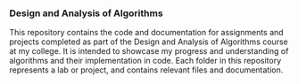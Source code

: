 <h3>Design and Analysis of Algorithms</h3>

This repository contains the code and documentation for assignments and projects completed as part of the Design and Analysis of Algorithms course at my college. It is intended to showcase my progress and understanding of algorithms and their implementation in code.
Each folder in this repository represents a lab or project, and contains relevant files and documentation.
